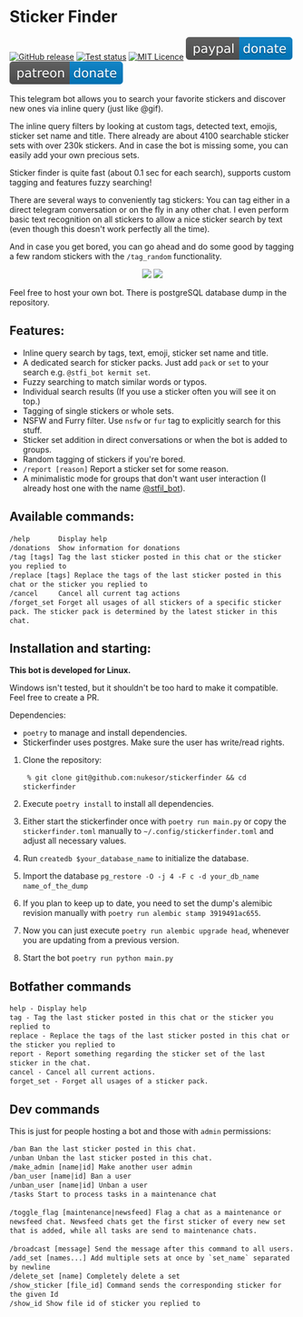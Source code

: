 # Sticker Finder

[![GitHub release](https://img.shields.io/github/tag/nukesor/sticker-finder.svg)](https://github.com/nukesor/sticker-finder/releases/latest)
[![Test status](https://travis-ci.org/Nukesor/sticker-finder.svg?branch=master)](https://travis-ci.org/Nukesor/sticker-finder)
[![MIT Licence](https://img.shields.io/badge/license-MIT-success.svg)](https://github.com/Nukesor/sticker-finder/blob/master/LICENSE.md)
[![Paypal](https://github.com/Nukesor/images/blob/master/paypal-donate-blue.svg)](https://www.paypal.me/arnebeer/)
[![Patreon](https://github.com/Nukesor/images/blob/master/patreon-donate-blue.svg)](https://www.patreon.com/nukesor)

This telegram bot allows you to search your favorite stickers and discover new ones via inline query (just like @gif).

The inline query filters by looking at custom tags, detected text, emojis, sticker set name and title.
There already are about 4100 searchable sticker sets with over 230k stickers. And in case the bot is missing some, you can easily add your own precious sets.

Sticker finder is quite fast (about 0.1 sec for each search), supports custom tagging and features fuzzy searching!

There are several ways to conveniently tag stickers: You can tag either in a direct telegram conversation or on the fly in any other chat.
I even perform basic text recognition on all stickers to allow a nice sticker search by text (even though this doesn't work perfectly all the time).

And in case you get bored, you can go ahead and do some good by tagging a few random stickers with the `/tag_random` functionality.

<p align="center">
    <img src="https://raw.githubusercontent.com/Nukesor/images/master/sticker_finder1.png">
    <img src="https://raw.githubusercontent.com/Nukesor/images/master/sticker_finder2.png">
</p>

Feel free to host your own bot. There is postgreSQL database dump in the repository.

## Features:

- Inline query search by tags, text, emoji, sticker set name and title.
- A dedicated search for sticker packs. Just add `pack` or `set` to your search e.g. `@stfi_bot kermit set`.
- Fuzzy searching to match similar words or typos.
- Individual search results (If you use a sticker often you will see it on top.)
- Tagging of single stickers or whole sets.
- NSFW and Furry filter. Use `nsfw` or `fur` tag to explicitly search for this stuff.
- Sticker set addition in direct conversations or when the bot is added to groups.
- Random tagging of stickers if you're bored.
- `/report [reason]` Report a sticker set for some reason.
- A minimalistic mode for groups that don't want user interaction (I already host one with the name [@stfil_bot](https://t.me/stfil_bot)).


## Available commands:

    /help       Display help
    /donations  Show information for donations
    /tag [tags] Tag the last sticker posted in this chat or the sticker you replied to
    /replace [tags] Replace the tags of the last sticker posted in this chat or the sticker you replied to
    /cancel     Cancel all current tag actions
    /forget_set Forget all usages of all stickers of a specific sticker pack. The sticker pack is determined by the latest sticker in this chat.


## Installation and starting:
**This bot is developed for Linux.**

Windows isn't tested, but it shouldn't be too hard to make it compatible. Feel free to create a PR.

Dependencies: 
- `poetry` to manage and install dependencies.
- Stickerfinder uses postgres. Make sure the user has write/read rights.

1. Clone the repository: 

        % git clone git@github.com:nukesor/stickerfinder && cd stickerfinder
2. Execute `poetry install` to install all dependencies.
3. Either start the stickerfinder once with `poetry run main.py` or copy the `stickerfinder.toml` manually to `~/.config/stickerfinder.toml` and adjust all necessary values.
4. Run `createdb $your_database_name` to initialize the database.

5. Import the database `pg_restore -O -j 4 -F c -d your_db_name name_of_the_dump`
6. If you plan to keep up to date, you need to set the dump's alemibic revision manually with `poetry run alembic stamp 3919491ac655`.
7. Now you can just execute `poetry run alembic upgrade head`, whenever you are updating from a previous version.
8. Start the bot `poetry run python main.py`


## Botfather commands

    help - Display help
    tag - Tag the last sticker posted in this chat or the sticker you replied to
    replace - Replace the tags of the last sticker posted in this chat or the sticker you replied to
    report - Report something regarding the sticker set of the last sticker in the chat.
    cancel - Cancel all current actions.
    forget_set - Forget all usages of a sticker pack.


## Dev commands
This is just for people hosting a bot and those with `admin` permissions:

    /ban Ban the last sticker posted in this chat.
    /unban Unban the last sticker posted in this chat.
    /make_admin [name|id] Make another user admin
    /ban_user [name|id] Ban a user
    /unban_user [name|id] Unban a user
    /tasks Start to process tasks in a maintenance chat

    /toggle_flag [maintenance|newsfeed] Flag a chat as a maintenance or newsfeed chat. Newsfeed chats get the first sticker of every new set that is added, while all tasks are send to maintenance chats.

    /broadcast [message] Send the message after this command to all users.
    /add_set [names...] Add multiple sets at once by `set_name` separated by newline
    /delete_set [name] Completely delete a set
    /show_sticker [file_id] Command sends the corresponding sticker for the given Id
    /show_id Show file id of sticker you replied to
